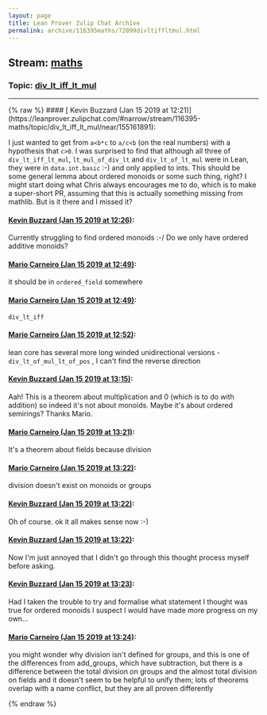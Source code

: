 ```yaml
---
layout: page
title: Lean Prover Zulip Chat Archive 
permalink: archive/116395maths/72099divltiffltmul.html
---
```


## Stream: [maths](https://leanprover-community.github.io/archive/116395maths/index.html)
### Topic: [div_lt_iff_lt_mul](https://leanprover-community.github.io/archive/116395maths/72099divltiffltmul.html)

---

<base href="https://leanprover.zulipchat.com">
{% raw %}
#### [ Kevin Buzzard (Jan 15 2019 at 12:21)](https://leanprover.zulipchat.com/#narrow/stream/116395-maths/topic/div_lt_iff_lt_mul/near/155161891):
<p>I just wanted to get from <code>a&lt;b*c</code> to <code>a/c&lt;b</code> (on the real  numbers) with a hypothesis that <code>c&gt;0</code>. I was surprised to find that although all three of <code>div_lt_iff_lt_mul</code>, <code>lt_mul_of_div_lt</code> and <code>div_lt_of_lt_mul</code> were in Lean, they were in <code>data.int.basic</code> :-) and only applied to ints. This should be some general lemma about ordered monoids or some such thing, right? I might start doing what Chris always encourages me to do, which is to make a super-short PR, assuming that this is actually something missing from mathlib. But is it there and I missed it?</p>

#### [ Kevin Buzzard (Jan 15 2019 at 12:26)](https://leanprover.zulipchat.com/#narrow/stream/116395-maths/topic/div_lt_iff_lt_mul/near/155162157):
<p>Currently struggling to find ordered monoids :-/ Do we only have ordered additive monoids?</p>

#### [ Mario Carneiro (Jan 15 2019 at 12:49)](https://leanprover.zulipchat.com/#narrow/stream/116395-maths/topic/div_lt_iff_lt_mul/near/155163224):
<p>it should be in <code>ordered_field</code> somewhere</p>

#### [ Mario Carneiro (Jan 15 2019 at 12:49)](https://leanprover.zulipchat.com/#narrow/stream/116395-maths/topic/div_lt_iff_lt_mul/near/155163236):
<p><code>div_lt_iff</code></p>

#### [ Mario Carneiro (Jan 15 2019 at 12:52)](https://leanprover.zulipchat.com/#narrow/stream/116395-maths/topic/div_lt_iff_lt_mul/near/155163385):
<p>lean core has several more long winded unidirectional versions - <code>div_lt_of_mul_lt_of_pos</code> , I can't find the reverse direction</p>

#### [ Kevin Buzzard (Jan 15 2019 at 13:15)](https://leanprover.zulipchat.com/#narrow/stream/116395-maths/topic/div_lt_iff_lt_mul/near/155164568):
<p>Aah! This is a theorem about multiplication and 0 (which is to do with addition) so indeed it's not about monoids. Maybe it's about ordered semirings? Thanks Mario.</p>

#### [ Mario Carneiro (Jan 15 2019 at 13:21)](https://leanprover.zulipchat.com/#narrow/stream/116395-maths/topic/div_lt_iff_lt_mul/near/155164872):
<p>It's a theorem about fields because division</p>

#### [ Mario Carneiro (Jan 15 2019 at 13:22)](https://leanprover.zulipchat.com/#narrow/stream/116395-maths/topic/div_lt_iff_lt_mul/near/155164927):
<p>division doesn't exist on monoids or groups</p>

#### [ Kevin Buzzard (Jan 15 2019 at 13:22)](https://leanprover.zulipchat.com/#narrow/stream/116395-maths/topic/div_lt_iff_lt_mul/near/155164929):
<p>Oh of course. ok it all makes sense now :-)</p>

#### [ Kevin Buzzard (Jan 15 2019 at 13:22)](https://leanprover.zulipchat.com/#narrow/stream/116395-maths/topic/div_lt_iff_lt_mul/near/155164934):
<p>Now I'm just annoyed that I didn't go through this thought process myself before asking.</p>

#### [ Kevin Buzzard (Jan 15 2019 at 13:23)](https://leanprover.zulipchat.com/#narrow/stream/116395-maths/topic/div_lt_iff_lt_mul/near/155164954):
<p>Had I taken the trouble to try and formalise what statement I thought was true for ordered monoids I suspect I would have made more progress on my own...</p>

#### [ Mario Carneiro (Jan 15 2019 at 13:24)](https://leanprover.zulipchat.com/#narrow/stream/116395-maths/topic/div_lt_iff_lt_mul/near/155165038):
<p>you might wonder why division isn't defined for groups, and this is one of the differences from add_groups, which have subtraction, but there is a difference between the total division on groups and the almost total division on fields and it doesn't seem to be helpful to unify them; lots of theorems overlap with a name conflict, but they are all proven differently</p>


{% endraw %}
